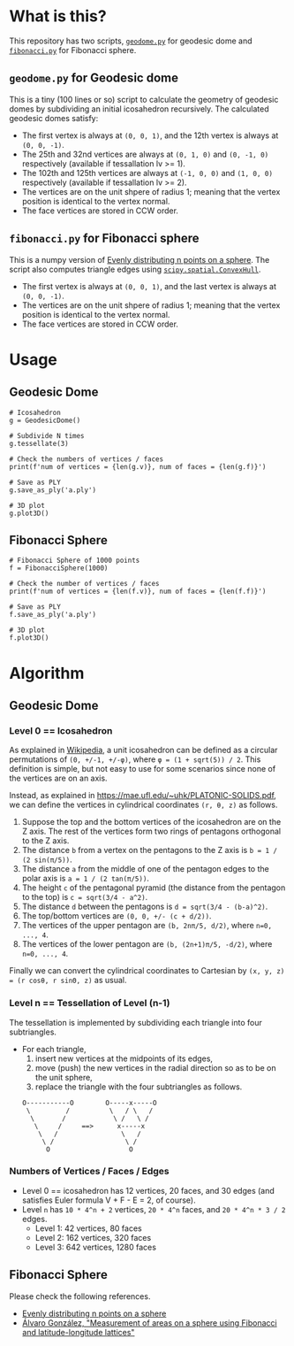 # What is this?

This repository has two scripts, [`geodome.py`](./geodome.py) for geodesic dome and [`fibonacci.py`](./fibonacci.py) for Fibonacci sphere.

## `geodome.py` for Geodesic dome

This is a tiny (100 lines or so) script to calculate the geometry of geodesic domes by subdividing an initial icosahedron recursively.  The calculated geodesic domes satisfy:

* The first vertex is always at `(0, 0, 1)`, and the 12th vertex is always at `(0, 0, -1)`.
* The 25th and 32nd vertices are always at `(0, 1, 0)` and `(0, -1, 0)` respectively (available if tessallation lv >= 1).
* The 102th and 125th vertices are always at `(-1, 0, 0)` and `(1, 0, 0)` respectively (available if tessallation lv >= 2).
* The vertices are on the unit shpere of radius 1; meaning that the vertex position is identical to the vertex normal.
* The face vertices are stored in CCW order.

## `fibonacci.py` for Fibonacci sphere

This is a numpy version of [Evenly distributing n points on a sphere](https://stackoverflow.com/a/26127012).  The script also computes triangle edges using [`scipy.spatial.ConvexHull`](https://docs.scipy.org/doc/scipy/reference/generated/scipy.spatial.ConvexHull.html).

* The first vertex is always at `(0, 0, 1)`, and the last vertex is always at `(0, 0, -1)`.
* The vertices are on the unit shpere of radius 1; meaning that the vertex position is identical to the vertex normal.
* The face vertices are stored in CCW order.


# Usage

## Geodesic Dome

```:python
# Icosahedron
g = GeodesicDome()

# Subdivide N times
g.tessellate(3)

# Check the numbers of vertices / faces
print(f'num of vertices = {len(g.v)}, num of faces = {len(g.f)}')

# Save as PLY
g.save_as_ply('a.ply')

# 3D plot
g.plot3D()
```

## Fibonacci Sphere

```:python
# Fibonacci Sphere of 1000 points
f = FibonacciSphere(1000)

# Check the number of vertices / faces
print(f'num of vertices = {len(f.v)}, num of faces = {len(f.f)}')

# Save as PLY
f.save_as_ply('a.ply')

# 3D plot
f.plot3D()
```

# Algorithm

## Geodesic Dome

### Level 0 == Icosahedron

As explained in [Wikipedia](https://en.wikipedia.org/wiki/Regular_icosahedron), a unit icosahedron can be defined as a circular permutations of `(0, +/-1, +/-φ)`, where `φ = (1 + sqrt(5)) / 2`.
This definition is simple, but not easy to use for some scenarios since none of the vertices are on an axis.

Instead, as explained in https://mae.ufl.edu/~uhk/PLATONIC-SOLIDS.pdf, we can define the vertices in cylindrical coordinates `(r, θ, z)` as follows.

1. Suppose the top and the bottom vertices of the icosahedron are on the Z axis. The rest of the vertices form two rings of pentagons orthogonal to the Z axis.
2. The distance `b` from a vertex on the pentagons to the Z axis is `b = 1 / (2 sin(π/5))`.
3. The distance `a` from the middle of one of the pentagon edges to the polar axis is `a = 1 / (2 tan(π/5))`.
4. The height `c` of the pentagonal pyramid (the distance from the pentagon to the top) is `c = sqrt(3/4 - a^2)`.
5. The distance `d` between the pentagons is `d = sqrt(3/4 - (b-a)^2)`.
6. The top/bottom vertices are `(0, 0, +/- (c + d/2))`.
7. The vertices of the upper pentagon are `(b, 2nπ/5, d/2)`, where `n=0, ..., 4`.
8. The vertices of the lower pentagon are `(b, (2n+1)π/5, -d/2)`, where `n=0, ..., 4`.

Finally we can convert the cylindrical coordinates to Cartesian by `(x, y, z) = (r cosθ, r sinΘ, z)` as usual.

### Level n == Tessellation of Level (n-1)

The tessellation is implemented by subdividing each triangle into four subtriangles.

* For each triangle,
  1. insert new vertices at the midpoints of its edges,
  2. move (push) the new vertices in the radial direction so as to be on the unit sphere,
  3. replace the triangle with the four subtriangles as follows.
  ```
  O-----------O        O-----x-----O
   \         /          \   / \   /
    \       /            \ /   \ /
     \     /     ==>      x-----x
      \   /                \   /
       \ /                  \ /
        O                    O
  ```

### Numbers of Vertices / Faces / Edges

* Level 0 == icosahedron has 12 vertices, 20 faces, and 30 edges (and satisfies Euler formula V + F - E = 2, of course).
* Level `n` has `10 * 4^n + 2` vertices, `20 * 4^n` faces, and `20 * 4^n * 3 / 2` edges.
  * Level 1: 42 vertices, 80 faces
  * Level 2: 162 vertices, 320 faces
  * Level 3: 642 vertices, 1280 faces


## Fibonacci Sphere

Please check the following references.

- [Evenly distributing n points on a sphere](https://stackoverflow.com/a/26127012)
- [Álvaro González, "Measurement of areas on a sphere using Fibonacci and latitude-longitude lattices"](https://arxiv.org/abs/0912.4540)


